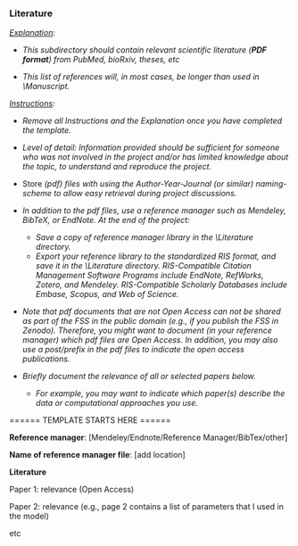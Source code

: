 ### Literature



<u>*Explanation*</u>:

* *This subdirectory should contain relevant scientific literature (**PDF format**) from PubMed, bioRxiv, theses, etc*

* *This list of references will, in most cases, be longer than used in \Manuscript.*

  

*<u>Instructions</u>:* 

* *Remove all Instructions and the Explanation once you have completed the template.*

* *Level of detail: Information provided should be sufficient for someone who was not involved in the project and/or has limited knowledge about the topic,  to understand and reproduce the project.* 

  

* Store *(pdf) files with using the Author-Year-Journal (or similar) naming-scheme to allow easy retrieval during project discussions.*

* *In addition to the pdf files, use a reference manager such as Mendeley, BibTeX, or EndNote. At the end of the project:*
  
  * *Save a copy of reference manager library in the \Literature directory.* 
  * *Export your reference library to the standardized RIS format, and save it in the \Literature directory. RIS-Compatible Citation Management Software Programs include EndNote, RefWorks, Zotero, and Mendeley.  RIS-Compatible Scholarly Databases include Embase, Scopus, and Web of Science.*
  
* *Note that pdf documents that are not Open Access can not be shared as part of the FSS in the public domain (e.g., if you publish the FSS in Zenodo). Therefore, you might want to document (in your reference manager) which pdf files are Open Access. In addition, you may also use a post/prefix in the pdf files to indicate the open access publications.* 

* *Briefly document the relevance of all or selected papers below.* 
  
  * *For example, you may want to indicate which paper(s) describe the data or computational approaches you use.*



====== TEMPLATE STARTS HERE ======

**Reference manager**: [Mendeley/Endnote/Reference Manager/BibTex/other]

**Name of reference manager file**: [add location]



**Literature**

Paper 1: 	relevance (Open Access)

Paper 2: 	relevance (e.g., page 2 contains a list of parameters that I used in the model)

etc
